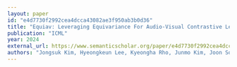 ```yaml
---
layout: paper
id: "e4d7730f2992cea4dcca43082ae3f950ab3b0d36"
title: "Equiav: Leveraging Equivariance For Audio-Visual Contrastive Learning"
publication: "ICML"
year: 2024
external_url: https://www.semanticscholar.org/paper/e4d7730f2992cea4dcca43082ae3f950ab3b0d36
authors: "Jongsuk Kim, Hyeongkeun Lee, Kyeongha Rho, Junmo Kim, Joon Son Chung"
---
```

